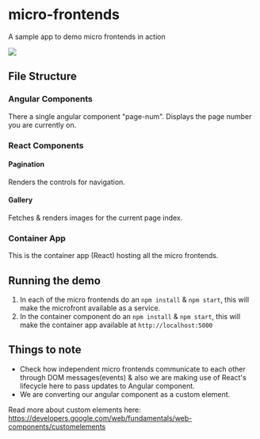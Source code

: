 # micro-frontends
A sample app to demo micro frontends in action

![](https://github.com/gauravbehere/micro-frontends/blob/master/images/mfeImg.png)

## File Structure
### Angular Components
There a single angular component "page-num". Displays the page number you are currently on.

### React Components
#### Pagination
Renders the controls for navigation.

#### Gallery
Fetches & renders images for the current page index.

### Container App
This is the container app (React) hosting all the micro frontends.

## Running the demo
1. In each of the micro frontends do an ```npm install``` & ```npm start```, this will make the microfront available as a service.
2. In the container component do an ```npm install``` & ```npm start```, this will make the container app available at
```http://localhost:5000```

## Things to note
- Check how independent micro frontends communicate to each other through DOM messages(events) & also we are making use of React's lifecycle here to pass updates to Angular component.
- We are converting our angular component as a custom element.

Read more about custom elements here: https://developers.google.com/web/fundamentals/web-components/customelements

